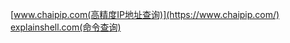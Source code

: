 [www.chaipip.com(高精度IP地址查询)](https://www.chaipip.com/)
[explainshell.com(命令查询)](https://explainshell.com/)